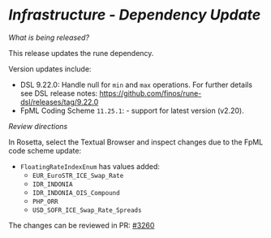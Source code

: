 # _Infrastructure - Dependency Update_

_What is being released?_

This release updates the rune dependency.

Version updates include:
- DSL 9.22.0: Handle null for `min` and `max` operations. For further details see DSL release notes: https://github.com/finos/rune-dsl/releases/tag/9.22.0
- FpML Coding Scheme `11.25.1`: - support for latest version (v2.20).

_Review directions_

In Rosetta, select the Textual Browser and inspect changes due to the FpML code scheme update:
- `FloatingRateIndexEnum` has values added:
    - `EUR_EuroSTR_ICE_Swap_Rate`
    - `IDR_INDONIA`
    - `IDR_INDONIA_OIS_Compound`
    - `PHP_ORR`
    - `USD_SOFR_ICE_Swap_Rate_Spreads`

The changes can be reviewed in PR: [#3260](https://github.com/finos/common-domain-model/pull/3260)